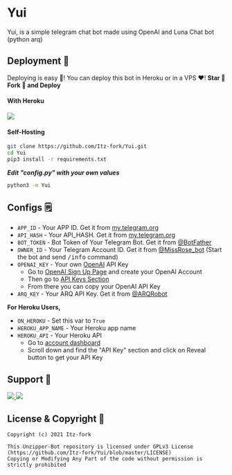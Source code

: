 # Yui

Yui, is a simple telegram chat bot made using OpenAI and Luna Chat bot (python arq)


## Deployment 👀

Deploying is easy 🤫! You can deploy this bot in Heroku or in a VPS ♥️! **Star 🌟 Fork 🍴 and Deploy**

#### With Heroku

<a href="https://www.heroku.com/deploy?template=https://github.com/Itz-fork/Unzipper-Bot">
  <img src="https://www.herokucdn.com/deploy/button.svg">
</a>

#### Self-Hosting

```bash
git clone https://github.com/Itz-fork/Yui.git
cd Yui
pip3 install -r requirements.txt
```

***Edit "config.py" with your own values***

```bash
python3 -m Yui
```


## Configs 🗒️

- `APP_ID` - Your APP ID. Get it from [my.telegram.org](my.telegram.org)
- `API_HASH` - Your API_HASH. Get it from [my.telegram.org](my.telegram.org)
- `BOT_TOKEN` - Bot Token of Your Telegram Bot. Get it from [@BotFather](https://t.me/BotFather)
- `OWNER_ID` - Your Telegram Account ID. Get it from [@MissRose_bot](https://t.me/MissRose_bot) (Start the bot and send <samp>/info</samp> command)
- `OPENAI_KEY` - Your own [OpenAI](https://openai.com/) API Key
  - Go to [OpenAI Sign Up Page](https://beta.openai.com/signup) and create your OpenAI Account
  - Then go to [API Keys Section](https://beta.openai.com/account/api-keys)
  - From there you can copy your OpenAI API Key
- `ARQ_KEY` - Your ARQ API Key. Get it from [@ARQRobot](https://t.me/ARQRobot)

**For Heroku Users,**

- `ON_HEROKU` - Set this var to `True`
- `HEROKU_APP_NAME` - Your Heroku app name
- `HEROKU_API` - Your Heroku API
  - Go to [account dashboard](https://dashboard.heroku.com/account)
  - Scroll down and find the "API Key" section and click on Reveal button to get your API Key


## Support 🍪

<a href="https://t.me/NexaBotsUpdates">
  <img src="https://img.shields.io/badge/Updates_Channel-0a0a0a?style=for-the-badge&logo=telegram&logoColor=white">
</a>
<a href="https://t.me/Nexa_bots">
  <img src="https://img.shields.io/badge/Support_Group-0a0a0a?style=for-the-badge&logo=telegram&logoColor=white">
</a>

</br>


## License & Copyright 👮

```
Copyright (c) 2021 Itz-fork

This Unzipper-Bot repository is licensed under GPLv3 License (https://github.com/Itz-fork/Yui/blob/master/LICENSE)
Copying or Modifying Any Part of the code without permission is strictly prohibited
```
